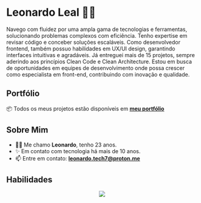 # Leonardo Leal 🧑‍💻

Navego com fluidez por uma ampla gama de tecnologias e ferramentas, solucionando problemas complexos com eficiência. Tenho expertise em revisar código e conceber soluções escaláveis. Como desenvolvedor frontend, também possuo habilidades em UX/UI design, garantindo interfaces intuitivas e agradáveis. Já entreguei mais de 15 projetos, sempre aderindo aos princípios Clean Code e Clean Architecture. Estou em busca de oportunidades em equipes de desenvolvimento onde possa crescer como especialista em front-end, contribuindo com inovação e qualidade.

## Portfólio
📦 Todos os meus projetos estão disponíveis em **[meu portfólio](https://leohdev.vercel.app/)**

## Sobre Mim
- 🧑‍💻 Me chamo **Leonardo**, tenho 23 anos.
- ✨ Em contato com tecnologia há mais de 10 anos.
- 📫 Entre em contato: **leonardo.tech7@proton.me**

## Habilidades

<p align="center">
  <a href="https://skillicons.dev">
    <img src="https://skillicons.dev/icons?i=html,css,javascript,typescript,react,next,vue,nodejs,figma,tailwind,vite,pinia,redux,sass,git," />
  </a>
</p>
